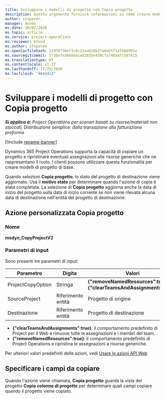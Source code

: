 ```yaml
---
title: Sviluppare i modelli di progetto con Copia progetto
description: Questo argomento fornisce informazioni su come creare modelli di progetto utilizzando l'azione personalizzata Copia progetto.
author: stsporen
manager: Annbe
ms.date: 10/07/2020
ms.topic: article
ms.service: project-operations
ms.reviewer: kfend
ms.author: stsporen
ms.openlocfilehash: 22976730ef3c8c22ea028b27a6eb5f14fb88993e
ms.sourcegitcommit: 573be7e36604ace82b35e439cfa748aa7c587415
ms.translationtype: HT
ms.contentlocale: it-IT
ms.lasthandoff: 11/25/2020
ms.locfileid: "4642413"
---
```

# <a name="develop-project-templates-with-copy-project"></a>Sviluppare i modelli di progetto con Copia progetto

_**Si applica a:** Project Operations per scenari basati su risorse/materiali non stoccati, Distribuzione semplice: dalla transazione alla fatturazione proforma_

[!include [rename-banner](~/includes/cc-data-platform-banner.md)]

Dynamics 365 Project Operations supporta la capacità di copiare un progetto e ripristinare eventuali assegnazioni alle risorse generiche che ne rappresentano il ruolo. I clienti possono utilizzare questa funzionalità per creare modelli di progetto di base.

Quando selezioni **Copia progetto**, lo stato del progetto di destinazione viene aggiornato. Usa il **motivo stato** per determinare quando l'azione di copia è stata completata. La selezione di **Copia progetto** aggiorna anche la data di inizio del progetto sulla data di inizio corrente se non viene rilevata alcuna data di destinazione nell'entità del progetto di destinazione.

## <a name="copy-project-custom-action"></a>Azione personalizzata Copia progetto 

### <a name="name"></a>Nome 

**msdyn_CopyProjectV2**

### <a name="input-parameters"></a>Parametri di input
Sono presenti tre parametri di input:

| Parametro          | Digita   | Valori                                                   | 
|--------------------|--------|----------------------------------------------------------|
| ProjectCopyOption  | Stringa | **{"removeNamedResources":true}** o **{"clearTeamsAndAssignments":true}** |
| SourceProject      | Riferimento entità | Progetto di origine |
| Destinazione             | Riferimento entità | Progetto di destinazione |


- **{"clearTeamsAndAssignments":true}**: il comportamento predefinito di Project per il Web e rimuove tutte le assegnazioni e i membri del team.
- **{"removeNamedResources":true}**: il comportamento predefinito di Project Operations e ripristina le assegnazioni a risorse generiche.

Per ulteriori valori predefiniti delle azioni, vedi [Usare le azioni API Web](https://docs.microsoft.com/powerapps/developer/common-data-service/webapi/use-web-api-actions)

## <a name="specify-fields-to-copy"></a>Specificare i campi da copiare 
Quando l'azione viene chiamata, **Copia progetto** guarda la vista del progetto **Copia colonne di progetto** per determinare quali campi copiare quando il progetto viene copiato.
